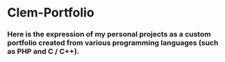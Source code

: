 # Clem-Portfolio
### Here is the expression of my personal projects as a custom portfolio created from various programming languages (such as PHP and C / C++).
